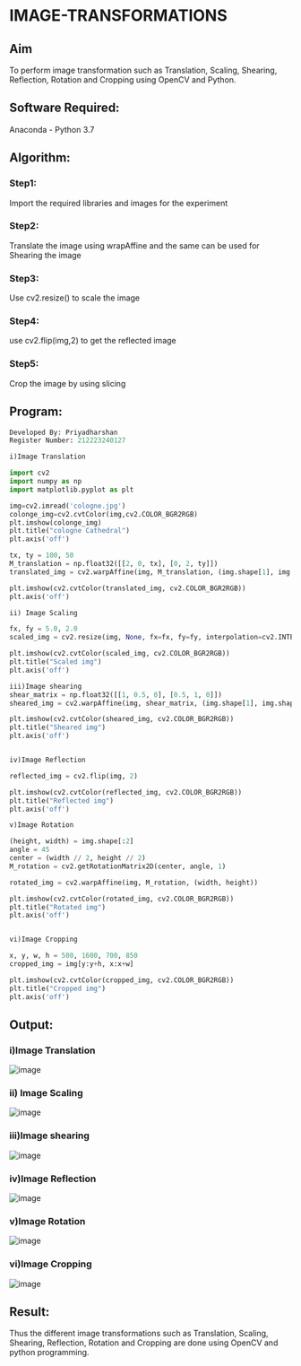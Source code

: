 # IMAGE-TRANSFORMATIONS


## Aim
To perform image transformation such as Translation, Scaling, Shearing, Reflection, Rotation and Cropping using OpenCV and Python.

## Software Required:
Anaconda - Python 3.7

## Algorithm:
### Step1:
Import the required libraries and images for the experiment

### Step2:
Translate the image using wrapAffine and the same can be used for Shearing the image

### Step3:
Use cv2.resize() to scale the image

### Step4:
use cv2.flip(img,2) to get the reflected image

### Step5:
Crop the image by using slicing

## Program:
```python
Developed By: Priyadharshan
Register Number: 212223240127

i)Image Translation

import cv2
import numpy as np
import matplotlib.pyplot as plt

img=cv2.imread('cologne.jpg')
colonge_img=cv2.cvtColor(img,cv2.COLOR_BGR2RGB)
plt.imshow(colonge_img)
plt.title("cologne Cathedral")  
plt.axis('off')

tx, ty = 100, 50
M_translation = np.float32([[2, 0, tx], [0, 2, ty]])  
translated_img = cv2.warpAffine(img, M_translation, (img.shape[1], img.shape[0]))

plt.imshow(cv2.cvtColor(translated_img, cv2.COLOR_BGR2RGB))  
plt.axis('off')

ii) Image Scaling

fx, fy = 5.0, 2.0  
scaled_img = cv2.resize(img, None, fx=fx, fy=fy, interpolation=cv2.INTER_LINEAR)

plt.imshow(cv2.cvtColor(scaled_img, cv2.COLOR_BGR2RGB))  
plt.title("Scaled img")  
plt.axis('off')

iii)Image shearing
shear_matrix = np.float32([[1, 0.5, 0], [0.5, 1, 0]])
sheared_img = cv2.warpAffine(img, shear_matrix, (img.shape[1], img.shape[0]))

plt.imshow(cv2.cvtColor(sheared_img, cv2.COLOR_BGR2RGB))  
plt.title("Sheared img") 
plt.axis('off')


iv)Image Reflection

reflected_img = cv2.flip(img, 2)

plt.imshow(cv2.cvtColor(reflected_img, cv2.COLOR_BGR2RGB)) 
plt.title("Reflected img")  
plt.axis('off')

v)Image Rotation

(height, width) = img.shape[:2]  
angle = 45  
center = (width // 2, height // 2)  
M_rotation = cv2.getRotationMatrix2D(center, angle, 1)  

rotated_img = cv2.warpAffine(img, M_rotation, (width, height))

plt.imshow(cv2.cvtColor(rotated_img, cv2.COLOR_BGR2RGB)) 
plt.title("Rotated img")  
plt.axis('off')


vi)Image Cropping

x, y, w, h = 500, 1600, 700, 850  
cropped_img = img[y:y+h, x:x+w]

plt.imshow(cv2.cvtColor(cropped_img, cv2.COLOR_BGR2RGB))  
plt.title("Cropped img")  
plt.axis('off')

```
## Output:
### i)Image Translation
![image](https://github.com/user-attachments/assets/ba7cf5e7-8ce0-465d-b200-a2f293807fc1)

### ii) Image Scaling
![image](https://github.com/user-attachments/assets/7f984700-277c-49bd-a59a-81fea2a8fc03)

### iii)Image shearing
![image](https://github.com/user-attachments/assets/69eb6f46-d992-4d38-899c-d9f462adcbf1)

### iv)Image Reflection
![image](https://github.com/user-attachments/assets/2f933490-e162-4c51-a371-d198e5c87409)

### v)Image Rotation
![image](https://github.com/user-attachments/assets/65971fdb-0ff5-47e6-add2-b09c40e6fb0d)

### vi)Image Cropping
![image](https://github.com/user-attachments/assets/1ece29dc-dd1e-49b2-8e2c-1b545fe48a44)

## Result: 

Thus the different image transformations such as Translation, Scaling, Shearing, Reflection, Rotation and Cropping are done using OpenCV and python programming.
